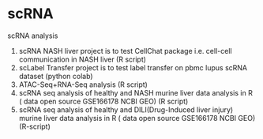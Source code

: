 # scRNA
scRNA analysis
1. scRNA NASH liver project is to test CellChat package i.e. cell-cell communication in NASH liver  (R script)
2. scLabel Transfer project is to test label transfer on pbmc lupus scRNA dataset (python colab)
3.  ATAC-Seq+RNA-Seq analysis  (R script)
4.  scRNA seq analysis of healthy and NASH murine liver data analysis in R ( data open source GSE166178 NCBI GEO) (R script)
5.  scRNA seq analysis of healthy and DILI(Drug-Induced liver injury) murine liver data analysis in R ( data open source GSE166178 NCBI GEO) (R-script)
